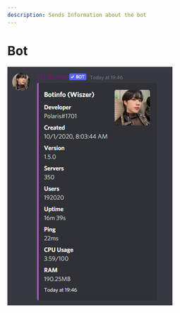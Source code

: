```yaml
---
description: Sends Information about the bot
---
```


# Bot

![The bot will send this message if you use the command](<../../.gitbook/assets/image (8).png>)
